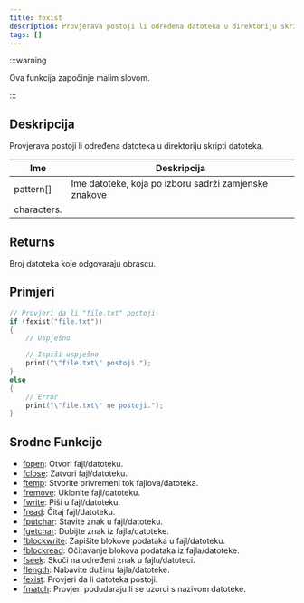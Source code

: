 ```yaml
---
title: fexist
description: Provjerava postoji li određena datoteka u direktoriju skripti datoteka.
tags: []
---
```


:::warning

Ova funkcija započinje malim slovom.

:::

## Deskripcija

Provjerava postoji li određena datoteka u direktoriju skripti datoteka.

| Ime         | Deskripcija                                           |
| ----------- | ----------------------------------------------------- |
| pattern[]   | Ime datoteke, koja po izboru sadrži zamjenske znakove |
| characters. |

## Returns

Broj datoteka koje odgovaraju obrascu.

## Primjeri

```c
// Provjeri da li "file.txt" postoji
if (fexist("file.txt"))
{
    // Uspješno

    // Ispiši uspješno
    print("\"file.txt\" postoji.");
}
else
{
    // Error
    print("\"file.txt\" ne postoji.");
}
```

## Srodne Funkcije

- [fopen](fopen): Otvori fajl/datoteku.
- [fclose](fclose): Zatvori fajl/datoteku.
- [ftemp](ftemp): Stvorite privremeni tok fajlova/datoteka.
- [fremove](fremove): Uklonite fajl/datoteku.
- [fwrite](fwrite): Piši u fajl/datoteku.
- [fread](fread): Čitaj fajl/datoteku.
- [fputchar](fputchar): Stavite znak u fajl/datoteku.
- [fgetchar](fgetchar): Dobijte znak iz fajla/datoteke.
- [fblockwrite](fblockwrite): Zapišite blokove podataka u fajl/datoteku.
- [fblockread](fblockread): Očitavanje blokova podataka iz fajla/datoteke.
- [fseek](fseek): Skoči na određeni znak u fajlu/datoteci.
- [flength](flength): Nabavite dužinu fajla/datoteke.
- [fexist](fexist): Provjeri da li datoteka postoji.
- [fmatch](fmatch): Provjeri podudaraju li se uzorci s nazivom datoteke.
